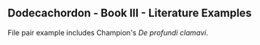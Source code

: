 ## Dodecachordon - Book III - Literature Examples
File pair example includes Champion's _De profundi clamavi_.
